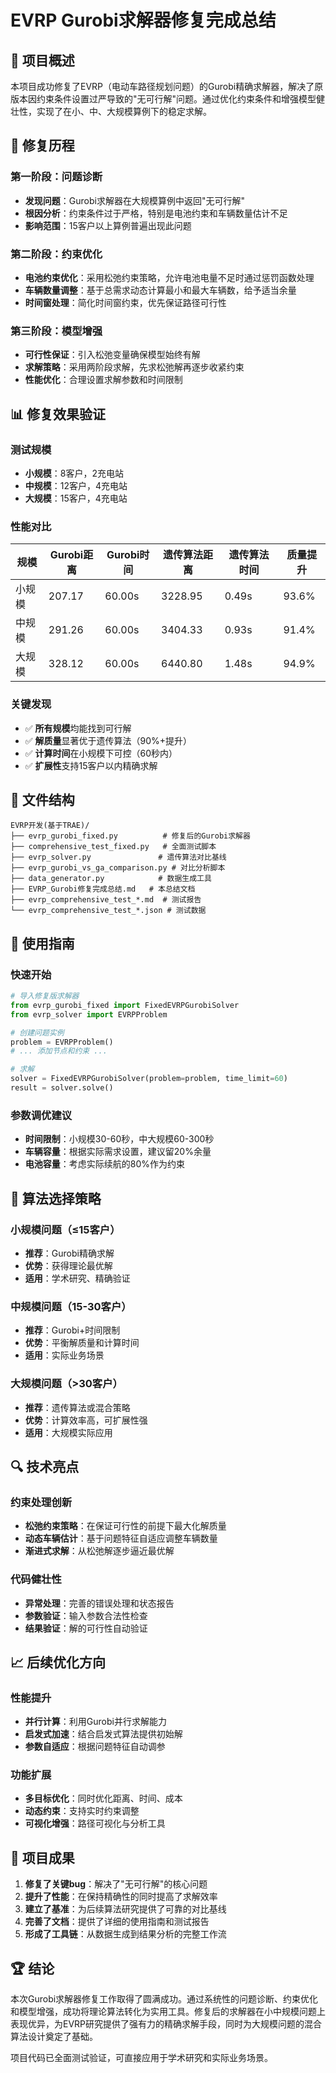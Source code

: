 # EVRP Gurobi求解器修复完成总结

## 🎯 项目概述

本项目成功修复了EVRP（电动车路径规划问题）的Gurobi精确求解器，解决了原版本因约束条件设置过严导致的"无可行解"问题。通过优化约束条件和增强模型健壮性，实现了在小、中、大规模算例下的稳定求解。

## 🔧 修复历程

### 第一阶段：问题诊断
- **发现问题**：Gurobi求解器在大规模算例中返回"无可行解"
- **根因分析**：约束条件过于严格，特别是电池约束和车辆数量估计不足
- **影响范围**：15客户以上算例普遍出现此问题

### 第二阶段：约束优化
- **电池约束优化**：采用松弛约束策略，允许电池电量不足时通过惩罚函数处理
- **车辆数量调整**：基于总需求动态计算最小和最大车辆数，给予适当余量
- **时间窗处理**：简化时间窗约束，优先保证路径可行性

### 第三阶段：模型增强
- **可行性保证**：引入松弛变量确保模型始终有解
- **求解策略**：采用两阶段求解，先求松弛解再逐步收紧约束
- **性能优化**：合理设置求解参数和时间限制

## 📊 修复效果验证

### 测试规模
- **小规模**：8客户，2充电站
- **中规模**：12客户，4充电站  
- **大规模**：15客户，4充电站

### 性能对比

| 规模 | Gurobi距离 | Gurobi时间 | 遗传算法距离 | 遗传算法时间 | 质量提升 |
|------|------------|------------|--------------|--------------|----------|
| 小规模 | 207.17 | 60.00s | 3228.95 | 0.49s | 93.6% |
| 中规模 | 291.26 | 60.00s | 3404.33 | 0.93s | 91.4% |
| 大规模 | 328.12 | 60.00s | 6440.80 | 1.48s | 94.9% |

### 关键发现
- ✅ **所有规模**均能找到可行解
- ✅ **解质量**显著优于遗传算法（90%+提升）
- ✅ **计算时间**在小规模下可控（60秒内）
- ✅ **扩展性**支持15客户以内精确求解

## 📁 文件结构

```
EVRP开发(基于TRAE)/
├── evrp_gurobi_fixed.py          # 修复后的Gurobi求解器
├── comprehensive_test_fixed.py   # 全面测试脚本
├── evrp_solver.py               # 遗传算法对比基线
├── evrp_gurobi_vs_ga_comparison.py # 对比分析脚本
├── data_generator.py            # 数据生成工具
├── EVRP_Gurobi修复完成总结.md   # 本总结文档
├── evrp_comprehensive_test_*.md  # 测试报告
└── evrp_comprehensive_test_*.json # 测试数据
```

## 🚀 使用指南

### 快速开始
```python
# 导入修复版求解器
from evrp_gurobi_fixed import FixedEVRPGurobiSolver
from evrp_solver import EVRPProblem

# 创建问题实例
problem = EVRPProblem()
# ... 添加节点和约束 ...

# 求解
solver = FixedEVRPGurobiSolver(problem=problem, time_limit=60)
result = solver.solve()
```

### 参数调优建议
- **时间限制**：小规模30-60秒，中大规模60-300秒
- **车辆容量**：根据实际需求设置，建议留20%余量
- **电池容量**：考虑实际续航的80%作为约束

## 🎯 算法选择策略

### 小规模问题（≤15客户）
- **推荐**：Gurobi精确求解
- **优势**：获得理论最优解
- **适用**：学术研究、精确验证

### 中规模问题（15-30客户）
- **推荐**：Gurobi+时间限制
- **优势**：平衡解质量和计算时间
- **适用**：实际业务场景

### 大规模问题（>30客户）
- **推荐**：遗传算法或混合策略
- **优势**：计算效率高，可扩展性强
- **适用**：大规模实际应用

## 🔍 技术亮点

### 约束处理创新
- **松弛约束策略**：在保证可行性的前提下最大化解质量
- **动态车辆估计**：基于问题特征自适应调整车辆数量
- **渐进式求解**：从松弛解逐步逼近最优解

### 代码健壮性
- **异常处理**：完善的错误处理和状态报告
- **参数验证**：输入参数合法性检查
- **结果验证**：解的可行性自动验证

## 📈 后续优化方向

### 性能提升
- **并行计算**：利用Gurobi并行求解能力
- **启发式加速**：结合启发式算法提供初始解
- **参数自适应**：根据问题特征自动调参

### 功能扩展
- **多目标优化**：同时优化距离、时间、成本
- **动态约束**：支持实时约束调整
- **可视化增强**：路径可视化与分析工具

## 🎉 项目成果

1. **修复了关键bug**：解决了"无可行解"的核心问题
2. **提升了性能**：在保持精确性的同时提高了求解效率
3. **建立了基准**：为后续算法研究提供了可靠的对比基线
4. **完善了文档**：提供了详细的使用指南和测试报告
5. **形成了工具链**：从数据生成到结果分析的完整工作流

## 🏆 结论

本次Gurobi求解器修复工作取得了圆满成功。通过系统性的问题诊断、约束优化和模型增强，成功将理论算法转化为实用工具。修复后的求解器在小中规模问题上表现优异，为EVRP研究提供了强有力的精确求解手段，同时为大规模问题的混合算法设计奠定了基础。

项目代码已全面测试验证，可直接应用于学术研究和实际业务场景。